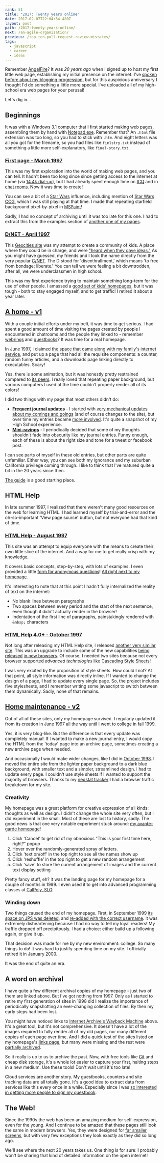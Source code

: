 ```yaml
---
rank: 51
title: "2017: Twenty years online"
date: 2017-02-07T22:04:34.480Z
layout: post
path: /2017-twenty-years-online/
next: /an-agile-organization/
previous: /top-ten-pull-request-review-mistakes/
tags:
  - javascript
  - career
  - ideas
---
```


Remember [AngelFire](https://en.wikipedia.org/wiki/Angelfire)? It was _20 years ago_ when I signed up to host my first little web page, establishing my initial presence on the internet. I've [spoken before about my blogging progression](/static-site-generation-with-gatsby-js/), but for this auspicious anniversary I thought I'd do something a little more special. I've uploaded all of my high-school era web pages for your perusal!

Let's dig in...

<div class='fold'></div>

## Beginnings

It was with a [Windows 3.1](https://en.wikipedia.org/wiki/Windows_3.1x) computer that I first started making web pages, assembling them by hand with [Notepad.exe](https://en.wikipedia.org/wiki/Microsoft_Notepad). Remember that? An `.html` file extension was too long, so you had to stick with `.htm`. And eight letters was all you got for the filename, so you had files like `finlstry.txt` instead of something a little more self-explanatory, like `final-story.txt`.

### [First page - March 1997](https://archive.sinap.ps/first_19970701/)

This was my first exploration into the world of making web pages, and you can tell. It hadn't been too long since since getting access to the internet at home (via [14.4k dial-up](https://www.youtube.com/watch?v=qC1oi3N0w_M)), but I had already spent enough time on [ICQ](https://en.wikipedia.org/wiki/ICQ) and in [chat rooms](http://www.chicagobusiness.com/article/20010327/NEWS/20001895/freezone-closing-hits-kids-hard). Now it was time to create!

You can see a bit of a [Star Wars](/tags/star-wars/) influence, including mention of [Star Wars CCG](/star-wars-cards/), which I was still playing at that time. I made that repeating starfield background pixel-by-pixel in [MSPaint](https://en.wikipedia.org/wiki/Microsoft_Paint)!

Sadly, I had no concept of archiving until it was too late for this one. I had to extract this from the examples section of [another one of my pages](https://archive.sinap.ps/htmlhelp_19980522/exsource.htm).

### [D/NET - April 1997](https://archive.sinap.ps/dnet_19980423/index2.htm)

This [Geocities site](https://web.archive.org/web/20010806085629/http://www.geocities.com/SiliconValley/Vista/6606/index2.htm) was my attempt to create a community of kids. A place where they could be in charge, and were ["heard when they gave ideas."](https://archive.sinap.ps/dnet_19980423/philo.htm) As you might have guessed, my friends and I took the name directly from the very popular [C/NET](https://www.cnet.com/). The D stood for 'disenthrallment,' which means 'to free from bondage; liberate.' You can tell we were feeling a bit downtrodden, after all, we were underclassmen in high school.

This was my first experience trying to maintain something long-term for the use of other people. I amassed a [good set of kids' homepages](https://archive.sinap.ps/dnet_19980423/homepage.htm), but it was tough - both to stay engaged myself, and to get traffic! I retired it about a year later.

## [A home - v1](https://archive.sinap.ps/homepage_19981010/)

With a couple initial efforts under my belt, it was time to get serious. I had spent a good amount of time visiting the pages created by people I encountered in chatrooms and the people they linked to - remember [webrings](https://www.hover.com/blog/what-ever-happened-to-webrings/) and [guestbooks](http://www.wikihow.com/Add-a-Guestbook-to-a-Blogger-Blog)? It was time for a real homepage.

In June 1997, I claimed [the space that came along with my family's internet service](https://web.archive.org/web/19990223234853/http://www.jps.net/nonnnbg/homepage/index.htm), and put up a page that had all the requisite components: a counter, random funny articles, and a downloads page linking directly to executables. Scary!

Yes, there is some animation, but it was honestly pretty restrained compared to [its peers](https://creativemarket.com/blog/90s-web-designs). I really loved that repeating paper background, but various computers I used at the time couldn't properly render all of its colors!

I did two things with my page that most others didn't do:

* **[Frequent journal updates](https://archive.sinap.ps/homepage_19981010/daily.htm)** - I started with [very mechanical updates about my comings and goings](https://archive.sinap.ps/homepage_19981010/daily2.htm) (and of course changes to the site), but over time my entries became [more involved](https://archive.sinap.ps/homepage_19981010/daily12.htm). It's quite a snapshot of my High School experience.
* **[Mini-ravings](https://archive.sinap.ps/homepage_19981010/opinion2.htm)** - I periodically decided that some of my thoughts shouldn't fade into obscurity like my journal entries. Funny enough, each of these is about the right size and tone for a tweet or facebook post.

I can see parts of myself in these old entries, but other parts are quite unfamiliar. Either way, you can see both my ignorance and my suburban California privilege coming through. I like to think that I've matured quite a bit in the 20 years since then.

[The guide](https://archive.sinap.ps/homepage_19981010/note.htm) is a good starting place.

## HTML Help

In late summer 1997, I realized that there weren't many good resources on the web for learning HTML. I had learned myself by trial-and-error and the oh-so-important 'View page source' button, but not everyone had that kind of time.

### [HTML Help - August 1997](https://archive.sinap.ps/htmlhelp_19980522/)

This site was an attempt to equip everyone with the means to create their own little slice of the internet. And a way for me to get really crisp with my knowledge.

It covers basic concepts, step-by-step, with lots of examples. I even provided a little [form for anonymous questions](https://archive.sinap.ps/htmlhelp_19980522/q&a.htm)! [All right next to my homepage](https://web.archive.org/web/19991012105503/http://www.jps.net/nonnnbg/htmlhelp/index2.htm).

It's interesting to note that at this point I hadn't fully internalized the reality of text on the internet:

* No blank lines between paragraphs
* Two spaces between every period and the start of the next sentence, even though it didn't actually render in the browser!
* Indentation of the first line of paragraphs, painstakingly rendered with `&nbsp;` characters

### [HTML Help 4.0+ - October 1997](https://archive.sinap.ps/hh4_19990629/)

Not long after releasing my HTML Help site, I released [another very similar site](https://web.archive.org/web/19991010010413/http://www.jps.net/nonnnbg/hh4/index2.htm). This was an upgrade to include some of the new capabilities [being released](https://en.wikipedia.org/wiki/Internet_Explorer_4) [in new browsers](https://en.wikipedia.org/wiki/Netscape_(web_browser)). Of course, I needed two sites because not every browser supported _advanced technologies_ like [Cascading Style Sheets](https://en.wikipedia.org/wiki/Cascading_Style_Sheets)!

I was very excited by the proposition of style sheets. How could I not? At that point, all style information was directly inline. If I wanted to change the design of a page, I had to update every single page. So, the project includes five stylesheets, and I remember writing some javascript to switch between them dynamically. Sadly, none of that remains.

## [Home maintenance - v2](https://archive.sinap.ps/homepage_20000107/)

Out of all of these sites, only my homepage survived. I regularly updated it from its creation in June 1997 all the way until I went to college in fall 1999.

Yes, it is very blog-like. But the difference is that every update was completely manual! If I wanted to make a new journal entry, I would copy the HTML from the 'today' page into an archive page, sometimes creating a new archive page when needed.

And occasionally I would make wider changes, like I did in [October 1998](https://archive.sinap.ps/homepage_19981010/daily.htm). I moved the entire site from the lighter paper background to a dark blue background, with smaller text and a simpler, streamlined design. I had to update every page. I couldn't use style sheets if I wanted to support the majority of browsers. Thanks to my [nedstat tracker](https://nl.wikipedia.org/wiki/Nedstat) I had a browser traffic breakdown for my site.

### Creativity

My homepage was a great platform for creative expression of all kinds: thoughts as well as design. I didn't change the whole site very often, but I did experiment in the small. Most of these are lost to history, sadly. The good news is that one very notable experiment stuck around: [my avante-garde homepage](https://archive.sinap.ps/homepage_20000107/index4.htm)!

1. Click 'Cancel' to get rid of my obnoxious "This is your first time here, right?" popup
2. Hover over the randomly-generated spray of letters.
3. Click 'text on/off' in the top right to see all the names show up
4. Click 'reshuffle' in the top right to get a new random arrangement
5. Click 'save' to store the current arrangement of images and the current text display setting

Pretty fancy stuff, eh? It was the landing page for my homepage for a couple of months in 1999. I even used it to get into advanced programming classes at [CalPoly, SLO](http://www.calpoly.edu/).

### Winding down

Two things caused the end of my homepage. First, in September 1999 [its space on JPS was deleted](https://web.archive.org/web/19991104022339/http://www.jps.net/nonnnbg/homepage/index.htm), and [re-added with the correct username](https://web.archive.org/web/20001217021200/http://www.jps.net/nonnnbrg/). It was extremely disheartening because I had no way to tell my loyal readers! My traffic dropped off precipitously. I had a choice: either build up a following again, or give it up.

That decision was made for me by my new environment: college. So many things to do! It was hard to justify spending time on my site. I officially retired it in January 2000.

It was the end of quite an era.

## A word on archival

I have quite a few different archival copies of my homepage - just two of them are linked above. But I've got nothing from 1997. Only as I started to retire my first generation of sites in 1998 did I realize the importance of periodically snapshotting an ever-changing collection of files. By then my early steps had been lost.

You might have noticed links to [Internet Archive's Wayback Machine](https://archive.org/web/) above. It's a great tool, but it's not comprehensive. It doesn't have a lot of the images required to fully render all of my old pages, nor many different copies of each page over time. And I did a quick test of the sites listed on my homepage's [links page](https://archive.sinap.ps/homepage_19981010/links.htm), but many were missing and the rest were [partially archived](https://web.archive.org/web/19991104193841/http://www.jps.net/Nagy/Gabor/simp_ray.htm).

So it really is up to us to archive the past. Now, with free tools like [Git](https://en.wikipedia.org/wiki/Git) and cheap disk storage, it's a whole lot easier to capture your first, halting steps in a new medium. Use these tools! Don't wait until it's too late!

Cloud services are another story. My guestbooks, counters and site tracking data are all totally gone. It's a good idea to extract data from services like this every once in a while. Especially since I was [so interested in getting more people to sign my guestbook](https://archive.sinap.ps/homepage_20000107/daily3.htm).

## The Web!

Since the 1990s the web has been an amazing medium for self-expression, even for the young. And I continue to be amazed that these pages still look the same in modern browsers. Yes, they were designed for [far smaller screens](https://en.wikipedia.org/wiki/Display_resolution#Computer_monitors), but with very few exceptions they look exactly as they did so long ago.

We'll see where the next 20 years takes us. One thing is for sure: I probably won't be sharing that kind of detailed information on the open internet!
